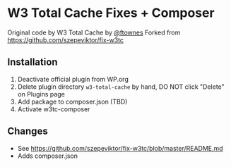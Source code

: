 # W3 Total Cache Fixes + Composer

Original code by W3 Total Cache by [@ftownes](https://github.com/ftownes)
Forked from https://github.com/szepeviktor/fix-w3tc


## Installation

1. Deactivate official plugin from WP.org
1. Delete plugin directory `w3-total-cache` by hand, DO NOT click "Delete" on Plugins page
1. Add package to composer.json (TBD)
1. Activate w3tc-composer

## Changes
* See https://github.com/szepeviktor/fix-w3tc/blob/master/README.md
* Adds composer.json

